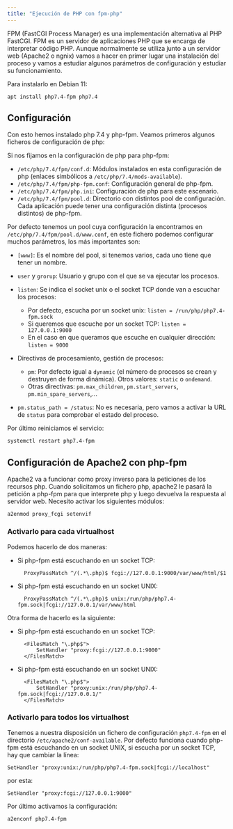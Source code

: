```yaml
---
title: "Ejecución de PHP con fpm-php"
---
```


FPM (FastCGI Process Manager) es una implementación alternativa al PHP FastCGI. FPM es un servidor de aplicaciones PHP que se encarga de interpretar código PHP. Aunque normalmente se utiliza junto a un servidor web (Apache2 o ngnix) vamos a hacer en primer lugar una instalación del proceso y vamos a estudiar algunos parámetros de configuración y estudiar su funcionamiento.

Para instalarlo en Debian 11:

	apt install php7.4-fpm php7.4

## Configuración

Con esto hemos instalado php 7.4 y php-fpm. Veamos primeros algunos ficheros de configuración de php:

Si nos fijamos en la configuración de php para php-fpm:

* `/etc/php/7.4/fpm/conf.d`: Módulos instalados en esta configuración de php (enlaces simbólicos a `/etc/php/7.4/mods-available`).
* `/etc/php/7.4/fpm/php-fpm.conf`: Configuración general de php-fpm.
* `/etc/php/7.4/fpm/php.ini`: Configuración de php para este escenario.
* `/etc/php/7.4/fpm/pool.d`: Directorio con distintos pool de configuración. Cada aplicación puede tener una configuración distinta (procesos distintos) de php-fpm.

Por defecto tenemos un pool cuya configuración la encontramos en `/etc/php/7.4/fpm/pool.d/www.conf`, en este fichero podemos configurar muchos parámetros, los más importantes son:

* `[www]`: Es el nombre del pool, si tenemos varios, cada uno tiene que tener un nombre.
* `user` y `grorup`: Usuario y grupo con el que se va ejecutar los procesos.
* `listen`: Se indica el socket unix o el socket TCP donde van a escuchar los procesos:
	* Por defecto, escucha por un socket unix:
		`listen = /run/php/php7.4-fpm.sock`
	* Si queremos que escuche por un socket TCP:
		`listen = 127.0.0.1:9000`
	* En el caso en que queramos que escuche en cualquier dirección:
		`listen = 9000`

* Directivas de procesamiento, gestión de procesos: 
	* `pm`: Por defecto igual a `dynamic` (el número de procesos se crean y destruyen de forma dinámica). Otros valores: `static` o `ondemand`.
	* Otras directivas: `pm.max_children`, `pm.start_servers`, `pm.min_spare_servers`,...

* `pm.status_path = /status`: No es necesaria, pero vamos a activar la URL de `status` para comprobar el estado del proceso.

Por último reiniciamos el servicio:

	systemctl restart php7.4-fpm


## Configuración de Apache2 con php-fpm

Apache2 va a funcionar como proxy inverso para la peticiones de los recursos php. Cuando solicitamos un fichero php, apache2 le pasará la petición a php-fpm para que interprete php y luego devuelva la respuesta al servidor web. Necesito activar los siguientes módulos:

	a2enmod proxy_fcgi setenvif


### Activarlo para cada virtualhost

Podemos hacerlo de dos maneras:

* Si php-fpm está escuchando en un socket TCP:

		ProxyPassMatch ^/(.*\.php)$ fcgi://127.0.0.1:9000/var/www/html/$1

* Si php-fpm está escuchando en un socket UNIX:

		ProxyPassMatch ^/(.*\.php)$ unix:/run/php/php7.4-fpm.sock|fcgi://127.0.0.1/var/www/html

Otra forma de hacerlo es la siguiente:

* Si php-fpm está escuchando en un socket TCP:

		<FilesMatch "\.php$">
	    	SetHandler "proxy:fcgi://127.0.0.1:9000"
		</FilesMatch>

* Si php-fpm está escuchando en un socket UNIX:

		<FilesMatch "\.php$">
   	    	SetHandler "proxy:unix:/run/php/php7.4-fpm.sock|fcgi://127.0.0.1/"
		</FilesMatch>

### Activarlo para todos los virtualhost

Tenemos a nuestra disposición un fichero de configuración `php7.4-fpm` en el directorio `/etc/apache2/conf-available`. Por defecto funciona cuando php-fpm está escuchando en un socket UNIX, si escucha por un socket TCP, hay que cambiar la línea:

	SetHandler "proxy:unix:/run/php/php7.4-fpm.sock|fcgi://localhost"

por esta:

	SetHandler "proxy:fcgi://127.0.0.1:9000"

Por último activamos la configuración:

	a2enconf php7.4-fpm

